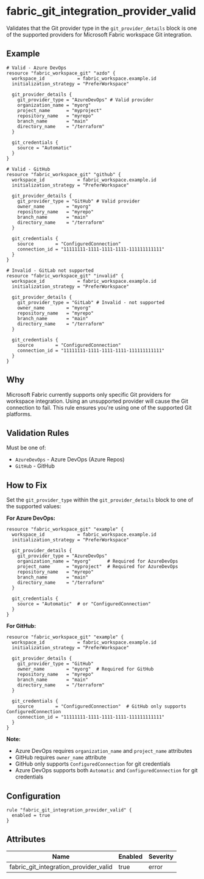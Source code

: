 # fabric_git_integration_provider_valid

Validates that the Git provider type in the `git_provider_details` block is one of the supported providers for Microsoft Fabric workspace Git integration.

## Example

```hcl
# Valid - Azure DevOps
resource "fabric_workspace_git" "azdo" {
  workspace_id            = fabric_workspace.example.id
  initialization_strategy = "PreferWorkspace"
  
  git_provider_details {
    git_provider_type = "AzureDevOps" # Valid provider
    organization_name = "myorg"
    project_name      = "myproject"
    repository_name   = "myrepo"
    branch_name       = "main"
    directory_name    = "/terraform"
  }
  
  git_credentials {
    source = "Automatic"
  }
}

# Valid - GitHub
resource "fabric_workspace_git" "github" {
  workspace_id            = fabric_workspace.example.id
  initialization_strategy = "PreferWorkspace"
  
  git_provider_details {
    git_provider_type = "GitHub" # Valid provider
    owner_name        = "myorg"
    repository_name   = "myrepo"
    branch_name       = "main"
    directory_name    = "/terraform"
  }
  
  git_credentials {
    source        = "ConfiguredConnection"
    connection_id = "11111111-1111-1111-1111-111111111111"
  }
}

# Invalid - GitLab not supported
resource "fabric_workspace_git" "invalid" {
  workspace_id            = fabric_workspace.example.id
  initialization_strategy = "PreferWorkspace"
  
  git_provider_details {
    git_provider_type = "GitLab" # Invalid - not supported
    owner_name        = "myorg"
    repository_name   = "myrepo"
    branch_name       = "main"
    directory_name    = "/terraform"
  }
  
  git_credentials {
    source        = "ConfiguredConnection"
    connection_id = "11111111-1111-1111-1111-111111111111"
  }
}
```

## Why

Microsoft Fabric currently supports only specific Git providers for workspace integration. Using an unsupported provider will cause the Git connection to fail. This rule ensures you're using one of the supported Git platforms.

## Validation Rules

Must be one of:
- `AzureDevOps` - Azure DevOps (Azure Repos)
- `GitHub` - GitHub

## How to Fix

Set the `git_provider_type` within the `git_provider_details` block to one of the supported values:

**For Azure DevOps:**
```hcl
resource "fabric_workspace_git" "example" {
  workspace_id            = fabric_workspace.example.id
  initialization_strategy = "PreferWorkspace"
  
  git_provider_details {
    git_provider_type = "AzureDevOps"
    organization_name = "myorg"      # Required for AzureDevOps
    project_name      = "myproject"  # Required for AzureDevOps
    repository_name   = "myrepo"
    branch_name       = "main"
    directory_name    = "/terraform"
  }
  
  git_credentials {
    source = "Automatic"  # or "ConfiguredConnection"
  }
}
```

**For GitHub:**
```hcl
resource "fabric_workspace_git" "example" {
  workspace_id            = fabric_workspace.example.id
  initialization_strategy = "PreferWorkspace"
  
  git_provider_details {
    git_provider_type = "GitHub"
    owner_name        = "myorg"  # Required for GitHub
    repository_name   = "myrepo"
    branch_name       = "main"
    directory_name    = "/terraform"
  }
  
  git_credentials {
    source        = "ConfiguredConnection"  # GitHub only supports ConfiguredConnection
    connection_id = "11111111-1111-1111-1111-111111111111"
  }
}
```

**Note:** 
- Azure DevOps requires `organization_name` and `project_name` attributes
- GitHub requires `owner_name` attribute
- GitHub only supports `ConfiguredConnection` for git credentials
- Azure DevOps supports both `Automatic` and `ConfiguredConnection` for git credentials

## Configuration

```hcl
rule "fabric_git_integration_provider_valid" {
  enabled = true
}
```

## Attributes

| Name | Enabled | Severity | 
|------|---------|----------|
| fabric_git_integration_provider_valid | true | error |
